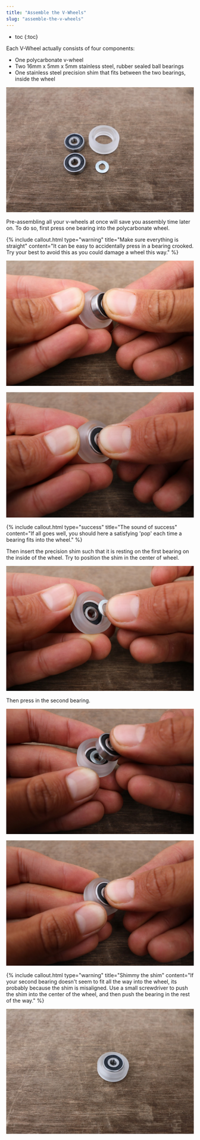 ```yaml
---
title: "Assemble the V-Wheels"
slug: "assemble-the-v-wheels"
---
```


* toc
{:toc}

Each V-Wheel actually consists of four components:
* One polycarbonate v-wheel
* Two 16mm x 5mm x 5mm stainless steel, rubber sealed ball bearings
* One stainless steel precision shim that fits between the two bearings, inside the wheel

![IMG_0276.JPG](IMG_0276.JPG)

Pre-assembling all your v-wheels at once will save you assembly time later on. To do so, first press one bearing into the polycarbonate wheel.

{%
include callout.html
type="warning"
title="Make sure everything is straight"
content="It can be easy to accidentally press in a bearing crooked. Try your best to avoid this as you could damage a wheel this way."
%}



![IMG_0277.JPG](IMG_0277.JPG)



![IMG_0278.JPG](IMG_0278.JPG)



{%
include callout.html
type="success"
title="The sound of success"
content="If all goes well, you should here a satisfying 'pop' each time a bearing fits into the wheel."
%}

Then insert the precision shim such that it is resting on the first bearing on the inside of the wheel. Try to position the shim in the center of wheel.

![IMG_0279.JPG](IMG_0279.JPG)

 Then press in the second bearing.

![IMG_0280.JPG](IMG_0280.JPG)



![IMG_0281.JPG](IMG_0281.JPG)



{%
include callout.html
type="warning"
title="Shimmy the shim"
content="If your second bearing doesn't seem to fit all the way into the wheel, its probably because the shim is misaligned. Use a small screwdriver to push the shim into the center of the wheel, and then push the bearing in the rest of the way."
%}



![IMG_0282.JPG](IMG_0282.JPG)

